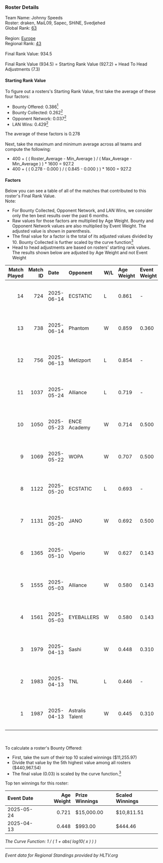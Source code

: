 ### Roster Details<br />
Team Name: Johnny Speeds<br />
Roster: draken, MaiL09, Sapec, SHiNE, Svedjehed<br />
Global Rank: [63](../../standings_global_2025_08_04.md)<br />
<br />
Region: [Europe]( ../../standings_europe_2025_08_04.md)<br />
Regional Rank: [43]( ../../standings_europe_2025_08_04.md)<br />
<br />
Final Rank Value:  934.5<br />
<br />
Final Rank Value (934.5) = Starting Rank Value (927.2) + Head To Head Adjustments (7.3)<br />

#### Starting Rank Value<br />
To figure out a rosters's Starting Rank Value, first take the average of these four factors:<br />
- Bounty Offered: 0.386[<sup>1</sup>](#table2)
- Bounty Collected: 0.262[<sup>2</sup>](#table1)
- Opponent Network: 0.037[<sup>2</sup>](#table1)
- LAN Wins: 0.429[<sup>2</sup>](#table1)

The average of these factors is 0.278<br />
<br />
Next, take the maximum and minimum average across all teams and compute the following:<br />
- 400 + ( ( Roster_Average - Min_Average ) / ( Max_Average - Min_Average ) ) * 1600 = 927.2
- 400 + ( ( 0.278 - 0.000 ) / ( 0.845 - 0.000 ) ) * 1600 = 927.2


#### Factors<br />
Below you can see a table of all of the matches that contributed to this roster's Final Rank Value.<br />
Note:<br />

- For Bounty Collected, Opponent Network, and LAN Wins, we consider only the ten best results over the past 6 months.
- Raw values for those factors are multiplied by Age Weight. Bounty and Opponent Network values are also multiplied by Event Weight. The adjusted value is shown in parenthesis.
- The final value for a factor is the total of its adjusted values divided by 10. Bounty Collected is further scaled by the curve function[<sup>3</sup>](#curveFunction)
- Head to head adjustments are based on rosters' starting rank values. The results shown below are adjusted by Age Weight and not Event Weight
<span id="table1"></span><br />


| Match Played | Match ID | Date       | Opponent        | W/L | Age Weight | Event Weight | Bounty Collected | Opponent Network | LAN Wins  | H2H Adj. | Roster                                  |
| -: | -: | :- | :- | :- | :- | :- | :- | :- | :- | -: | :- |
|           14 |      724 | 2025-06-14 | ECSTATIC        | L   | 0.861      | -            | -                | -                | -         |    -4.10 | draken, MaiL09, Sapec, SHiNE, Svedjehed |
|           13 |      738 | 2025-06-14 | Phantom         | W   | 0.859      | 0.360        | 0.000 (0.000)    | 0.000 (0.000)    | 1 (0.859) |     1.26 | draken, MaiL09, Sapec, SHiNE, Svedjehed |
|           12 |      756 | 2025-06-13 | Metizport       | L   | 0.854      | -            | -                | -                | -         |   -14.83 | draken, MaiL09, Sapec, SHiNE, Svedjehed |
|           11 |     1037 | 2025-05-24 | Alliance        | L   | 0.719      | -            | -                | -                | -         |    -7.89 | draken, MaiL09, Sapec, SHiNE, Svedjehed |
|           10 |     1050 | 2025-05-23 | ENCE Academy    | W   | 0.714      | 0.500        | 0.021 (0.007)    | 0.208 (0.074)    | 1 (0.714) |     6.59 | draken, MaiL09, Sapec, SHiNE, Svedjehed |
|            9 |     1069 | 2025-05-22 | WOPA            | W   | 0.707      | 0.500        | 0.000 (0.000)    | 0.045 (0.016)    | 1 (0.707) |     1.20 | draken, MaiL09, Sapec, SHiNE, Svedjehed |
|            8 |     1122 | 2025-05-20 | ECSTATIC        | L   | 0.693      | -            | -                | -                | -         |    -3.56 | draken, MaiL09, Sapec, SHiNE, Svedjehed |
|            7 |     1131 | 2025-05-20 | JANO            | W   | 0.692      | 0.500        | 0.001 (0.000)    | 0.092 (0.032)    | 1 (0.692) |     3.68 | draken, MaiL09, Sapec, SHiNE, Svedjehed |
|            6 |     1365 | 2025-05-10 | Viperio         | W   | 0.627      | 0.143        | 0.000 (0.000)    | 0.053 (0.005)    | 0 (0.000) |     0.94 | draken, MaiL09, Sapec, SHiNE, Svedjehed |
|            5 |     1555 | 2025-05-03 | Alliance        | W   | 0.580      | 0.143        | 0.048 (0.004)    | 0.726 (0.060)    | 0 (0.000) |    12.97 | draken, MaiL09, Sapec, SHiNE, Svedjehed |
|            4 |     1561 | 2025-05-03 | EYEBALLERS      | W   | 0.580      | 0.143        | 0.023 (0.002)    | 0.484 (0.040)    | 0 (0.000) |     5.66 | draken, MaiL09, Sapec, SHiNE, Svedjehed |
|            3 |     1979 | 2025-04-13 | Sashi           | W   | 0.448      | 0.310        | 0.011 (0.001)    | 1.000 (0.139)    | 1 (0.448) |     7.53 | draken, MaiL09, Ro1f, Sapec, SHiNE      |
|            2 |     1983 | 2025-04-13 | TNL             | L   | 0.446      | -            | -                | -                | -         |    -3.25 | draken, MaiL09, Ro1f, Sapec, SHiNE      |
|            1 |     1987 | 2025-04-13 | Astralis Talent | W   | 0.445      | 0.310        | 0.000 (0.000)    | 0.005 (0.001)    | 1 (0.445) |     1.09 | draken, MaiL09, Ro1f, Sapec, SHiNE      |

<br />
<span id="table2"></span><br />
To calculate a roster's Bounty Offered:<br />

- First, take the sum of their top 10 scaled winnings ($11,255.97)
- Divide that value by the 5th highest value among all rosters ($440,967.54)
- The final value (0.03) is scaled by the curve function.[<sup>3</sup>](#curveFunction)

Top ten winnings for this roster:<br />

| Event Date | Age Weight | Prize Winnings | Scaled Winnings |
| :- | -: | :- | :- |
| 2025-05-24 |      0.721 | $15,000.00     | $10,811.51      |
| 2025-04-13 |      0.448 | $993.00        | $444.46         |


<span id="curveFunction"></span>_The Curve Function: 1 / ( 1 + abs( log10( x ) ) )_<br />

---
_Event data for Regional Standings provided by HLTV.org_<br />
